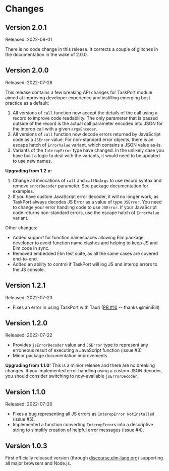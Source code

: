 Changes
=======

## Version 2.0.1

Released: 2022-08-01

There is no code change in this release. It corrects a couple of glitches in the documentation in the wake of 2.0.0.

## Version 2.0.0

Released: 2022-07-28

This release contains a few breaking API changes for TaskPort module aimed at improving developer experience and instilling emerging best practice as a default:
1. All versions of `call` function now accept the details of the call using a record to improve code readability. The only parameter that is passed outside of the record is the actual call parameter encoded into JSON for the interop call with a given `argsEncoder`.
2. All versions of `call` function now decode errors returned by JavaScript code as a `JSError` value. For non-standard error objects, there is an escape hatch of `ErrorValue` variant, which contains a JSON value as-is.
3. Variants of the `InteropError` type have changed. In the unlikely case you have built a logic to deal with the variants, it would need to be updated to use new names.

**Upgrading from 1.2.x:**
1. Change all invocations of `call` and `callNoArgs` to use record syntax and remove `errorDecoder` parameter. See package documentation for examples.
2. If you have custom JavaScript error decoder, it will no longer work, as TaskPort always decodes JS Error as a value of type `JSError`. You need to change your error handling code to use `JSError`. If your JavaScript code returns non-standard errors, use the escape hatch of `ErrorValue` variant.

Other changes:
* Added support for function namespaces allowing Elm package developer to avoid function name clashes and helping to keep JS and Elm code in sync.
* Removed embedded Elm test suite, as all the same cases are covered end-to-end.
* Added an ability to control if TaskPort will log JS and interop errors to the JS console.

## Version 1.2.1

Released: 2022-07-23
* Fixes an error in using TaskPort with Tauri ([PR #10](https://github.com/lobanov/elm-taskport/pull/10) -- thanks @miniBill)

## Version 1.2.0

Released: 2022-07-22
* Provides `jsErrorDecoder` value and `JSError` type to represent any erroneous result of executing a JavaScript function (issue #3)
* Minor package documentation improvements

**Upgrading from 1.1.0:** This is a minior release and there are no breaking changes. If you implemented error handling using a custom JSON decoder, you should consider switching to now-available `jsErrorDecoder`.

## Version 1.1.0

Released: 2022-07-20
* Fixes a bug representing all JS errors as `InteropError NotInstalled` (issue #5).
* Implemented a function converting `InteropError`s into a descriptive string to simplify creation of helpful error messages (issue #4).

## Version 1.0.3

First officially released version (through [discourse.elm-lang.org](https://discourse.elm-lang.org/t/elm-taskport-wrap-calls-to-javascript-functions-in-a-browser-or-node-js-as-elm-tasks/8509/5)) supporting all major browsers and Node.js.